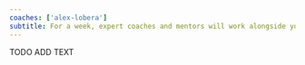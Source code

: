```yaml
---
coaches: ['alex-lobera']
subtitle: For a week, expert coaches and mentors will work alongside you in Berlin to master the React ecosystem so you return to work as a React specialist
---
```


TODO ADD TEXT
